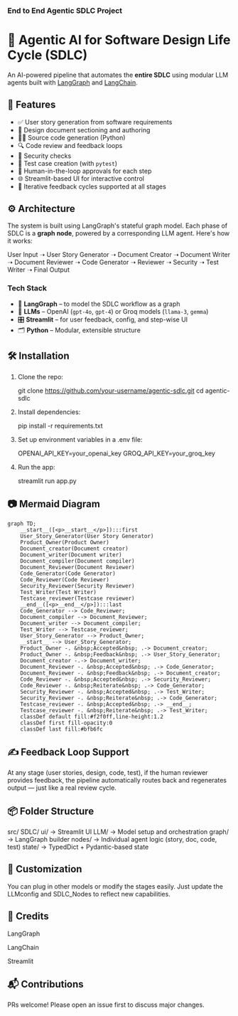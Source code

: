 ### End to End Agentic SDLC Project

# 🧠 Agentic AI for Software Design Life Cycle (SDLC)

An AI-powered pipeline that automates the **entire SDLC** using modular LLM agents built with [LangGraph](https://github.com/langchain-ai/langgraph) and [LangChain](https://github.com/langchain-ai/langchain).

## 🚀 Features

- ✅ User story generation from software requirements
- 📘 Design document sectioning and authoring
- 🧑‍💻 Source code generation (Python)
- 🔍 Code review and feedback loops
- 🔐 Security checks
- 🧪 Test case creation (with `pytest`)
- 🎯 Human-in-the-loop approvals for each step
- 🌐 Streamlit-based UI for interactive control
- 🔁 Iterative feedback cycles supported at all stages

## ⚙️ Architecture

The system is built using LangGraph's stateful graph model. Each phase of SDLC is a **graph node**, powered by a corresponding LLM agent. Here's how it works:

User Input ➝ User Story Generator ➝ Document Creator ➝ Document Writer ➝ Document Reviewer ➝ Code Generator ➝ Reviewer ➝ Security ➝ Test Writer ➝ Final Output

### Tech Stack

- 🧩 **LangGraph** – to model the SDLC workflow as a graph
- 🧠 **LLMs** – OpenAI (`gpt-4o`, `gpt-4`) or Groq models (`llama-3`, `gemma`)
- 🎛️ **Streamlit** – for user feedback, config, and step-wise UI
- 🗂️ **Python** – Modular, extensible structure

## 🛠️ Installation

1. Clone the repo:

   git clone https://github.com/your-username/agentic-sdlc.git
   cd agentic-sdlc

2. Install dependencies:

   pip install -r requirements.txt

3. Set up environment variables in a .env file:

   OPENAI_API_KEY=your_openai_key
   GROQ_API_KEY=your_groq_key

4. Run the app:

   streamlit run app.py

## 📷 Mermaid Diagram

```mermaid
graph TD;
	__start__([<p>__start__</p>]):::first
	User_Story_Generator(User Story Generator)
	Product_Owner(Product Owner)
	Document_creator(Document creator)
	Document_writer(Document writer)
	Document_compiler(Document compiler)
	Document_Reviewer(Document Reviewer)
	Code_Generator(Code Generator)
	Code_Reviewer(Code Reviewer)
	Security_Reviewer(Security Reviewer)
	Test_Writer(Test Writer)
	Testcase_reviewer(Testcase reviewer)
	__end__([<p>__end__</p>]):::last
	Code_Generator --> Code_Reviewer;
	Document_compiler --> Document_Reviewer;
	Document_writer --> Document_compiler;
	Test_Writer --> Testcase_reviewer;
	User_Story_Generator --> Product_Owner;
	__start__ --> User_Story_Generator;
	Product_Owner -. &nbsp;Accepted&nbsp; .-> Document_creator;
	Product_Owner -. &nbsp;Feedback&nbsp; .-> User_Story_Generator;
	Document_creator -.-> Document_writer;
	Document_Reviewer -. &nbsp;Accepted&nbsp; .-> Code_Generator;
	Document_Reviewer -. &nbsp;Feedback&nbsp; .-> Document_creator;
	Code_Reviewer -. &nbsp;Accepted&nbsp; .-> Security_Reviewer;
	Code_Reviewer -. &nbsp;Reiterate&nbsp; .-> Code_Generator;
	Security_Reviewer -. &nbsp;Accepted&nbsp; .-> Test_Writer;
	Security_Reviewer -. &nbsp;Reiterate&nbsp; .-> Code_Generator;
	Testcase_reviewer -. &nbsp;Accepted&nbsp; .-> __end__;
	Testcase_reviewer -. &nbsp;Reiterate&nbsp; .-> Test_Writer;
	classDef default fill:#f2f0ff,line-height:1.2
	classDef first fill-opacity:0
	classDef last fill:#bfb6fc
```
## ✍️ Feedback Loop Support

At any stage (user stories, design, code, test), if the human reviewer provides feedback, the pipeline automatically routes back and regenerates output — just like a real review cycle.

## 📦 Folder Structure

src/
  SDLC/
    ui/         → Streamlit UI
    LLM/        → Model setup and orchestration
    graph/      → LangGraph builder
    nodes/      → Individual agent logic (story, doc, code, test)
    state/      → TypedDict + Pydantic-based state

## 🧩 Customization

You can plug in other models or modify the stages easily. Just update the LLMconfig and SDLC_Nodes to reflect new capabilities.

## 🙌 Credits

LangGraph

LangChain

Streamlit

## 📬 Contributions

PRs welcome! Please open an issue first to discuss major changes.
